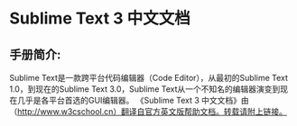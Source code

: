 # Sublime Text 3 中文文档

## 手册简介:

Sublime Text是一款跨平台代码编辑器（Code Editor），从最初的Sublime Text 1.0，到现在的Sublime Text 3.0，Sublime Text从一个不知名的编辑器演变到现在几乎是各平台首选的GUI编辑器。 《Sublime Text 3 中文文档》由（http://www.w3cschool.cn）翻译自官方英文版帮助文档。转载请附上链接。